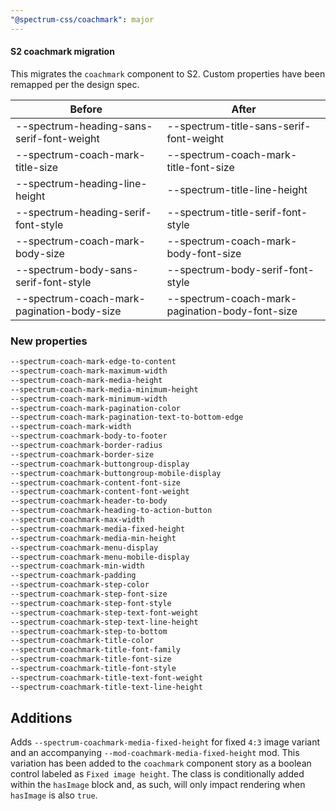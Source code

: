 ```yaml
---
"@spectrum-css/coachmark": major
---
```


#### S2 coachmark migration

This migrates the `coachmark` component to S2. Custom properties have been remapped per the design spec.

| Before                                     | After                                           |
| ------------------------------------------ | ----------------------------------------------- |
| --spectrum-heading-sans-serif-font-weight  | --spectrum-title-sans-serif-font-weight         |
| --spectrum-coach-mark-title-size           | --spectrum-coach-mark-title-font-size           |
| --spectrum-heading-line-height             | --spectrum-title-line-height                    |
| --spectrum-heading-serif-font-style        | --spectrum-title-serif-font-style               |
| --spectrum-coach-mark-body-size            | --spectrum-coach-mark-body-font-size            |
| --spectrum-body-sans-serif-font-style      | --spectrum-body-serif-font-style                |
| --spectrum-coach-mark-pagination-body-size | --spectrum-coach-mark-pagination-body-font-size |

### New properties

```css
--spectrum-coach-mark-edge-to-content
--spectrum-coach-mark-maximum-width
--spectrum-coach-mark-media-height
--spectrum-coach-mark-media-minimum-height
--spectrum-coach-mark-minimum-width
--spectrum-coach-mark-pagination-color
--spectrum-coach-mark-pagination-text-to-bottom-edge
--spectrum-coach-mark-width
--spectrum-coachmark-body-to-footer
--spectrum-coachmark-border-radius
--spectrum-coachmark-border-size
--spectrum-coachmark-buttongroup-display
--spectrum-coachmark-buttongroup-mobile-display
--spectrum-coachmark-content-font-size
--spectrum-coachmark-content-font-weight
--spectrum-coachmark-header-to-body
--spectrum-coachmark-heading-to-action-button
--spectrum-coachmark-max-width
--spectrum-coachmark-media-fixed-height
--spectrum-coachmark-media-min-height
--spectrum-coachmark-menu-display
--spectrum-coachmark-menu-mobile-display
--spectrum-coachmark-min-width
--spectrum-coachmark-padding
--spectrum-coachmark-step-color
--spectrum-coachmark-step-font-size
--spectrum-coachmark-step-font-style
--spectrum-coachmark-step-text-font-weight
--spectrum-coachmark-step-text-line-height
--spectrum-coachmark-step-to-bottom
--spectrum-coachmark-title-color
--spectrum-coachmark-title-font-family
--spectrum-coachmark-title-font-size
--spectrum-coachmark-title-font-style
--spectrum-coachmark-title-text-font-weight
--spectrum-coachmark-title-text-line-height
```

## Additions

Adds `--spectrum-coachmark-media-fixed-height` for fixed `4:3` image variant and an accompanying `--mod-coachmark-media-fixed-height` mod. This variation has been added to the `coachmark` component story as a boolean control labeled as `Fixed image height`. The class is conditionally added within the `hasImage` block and, as such, will only impact rendering when `hasImage` is also `true`.
